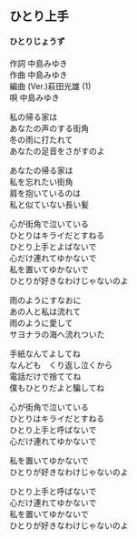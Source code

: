 ## ひとり上手
#### ひとりじょうず

作詞      中島みゆき  
作曲      中島みゆき  
編曲 (Ver.)萩田光雄 (1)  
唄         中島みゆき  


私の帰る家は  
あなたの声のする街角  
冬の雨に打たれて  
あなたの足音をさがすのよ  
  
あなたの帰る家は  
私を忘れたい街角  
肩を抱いているのは  
私と似ていない長い髪  
  
心が街角で泣いている  
ひとりはキライだとすねる  
ひとり上手とよばないで  
心だけ連れてゆかないで  
私を置いてゆかないで  
ひとりが好きなわけじゃないのよ  
  
雨のようにすなおに  
あの人と私は流れて  
雨のように愛して  
サヨナラの海へ流れついた  
  
手紙なんてよしてね  
なんども　くり返し泣くから  
電話だけで捨ててね  
僕もひとりだよと騙してね  
  
心が街角で泣いている  
ひとりはキライだとすねる  
ひとり上手と呼ばないで  
心だけ連れてゆかないで  
  
私を置いてゆかないで  
ひとりが好きなわけじゃないのよ  
  
ひとり上手と呼ばないで  
心だけ連れてゆかないで  
私を置いてゆかないで  
ひとりが好きなわけじゃないのよ  